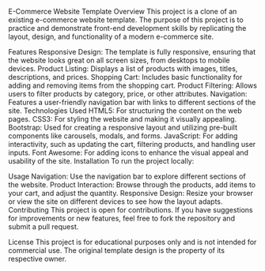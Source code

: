 E-Commerce Website Template
Overview
This project is a clone of an existing e-commerce website template. The purpose of this project is to practice and demonstrate front-end development skills by replicating the layout, design, and functionality of a modern e-commerce site.

Features
Responsive Design: The template is fully responsive, ensuring that the website looks great on all screen sizes, from desktops to mobile devices.
Product Listing: Displays a list of products with images, titles, descriptions, and prices.
Shopping Cart: Includes basic functionality for adding and removing items from the shopping cart.
Product Filtering: Allows users to filter products by category, price, or other attributes.
Navigation: Features a user-friendly navigation bar with links to different sections of the site.
Technologies Used
HTML5: For structuring the content on the web pages.
CSS3: For styling the website and making it visually appealing.
Bootstrap: Used for creating a responsive layout and utilizing pre-built components like carousels, modals, and forms.
JavaScript: For adding interactivity, such as updating the cart, filtering products, and handling user inputs.
Font Awesome: For adding icons to enhance the visual appeal and usability of the site.
Installation
To run the project locally:

Usage
Navigation: Use the navigation bar to explore different sections of the website.
Product Interaction: Browse through the products, add items to your cart, and adjust the quantity.
Responsive Design: Resize your browser or view the site on different devices to see how the layout adapts.
Contributing
This project is open for contributions. If you have suggestions for improvements or new features, feel free to fork the repository and submit a pull request.

License
This project is for educational purposes only and is not intended for commercial use. The original template design is the property of its respective owner.

